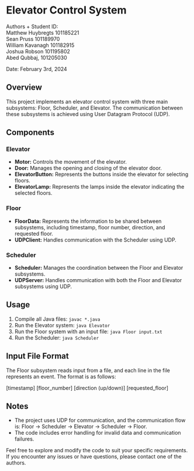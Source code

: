 # Elevator Control System

Authors + Student ID:<br /> 
Matthew Huybregts 101185221<br />
Sean Pruss 101189970 <br />
William Kavanagh 101182915 <br />
Joshua Robson 101195802<br />
Abed Qubbaj, 101205030<br />

Date: February 3rd, 2024

## Overview

This project implements an elevator control system with three main subsystems: Floor, Scheduler, and Elevator. The communication between these subsystems is achieved using User Datagram Protocol (UDP).

## Components

### Elevator

- **Motor:** Controls the movement of the elevator.
- **Door:** Manages the opening and closing of the elevator door.
- **ElevatorButton:** Represents the buttons inside the elevator for selecting floors.
- **ElevatorLamp:** Represents the lamps inside the elevator indicating the selected floors.

### Floor

- **FloorData:** Represents the information to be shared between subsystems, including timestamp, floor number, direction, and requested floor.
- **UDPClient:** Handles communication with the Scheduler using UDP.

### Scheduler

- **Scheduler:** Manages the coordination between the Floor and Elevator subsystems.
- **UDPServer:** Handles communication with both the Floor and Elevator subsystems using UDP.

## Usage

1. Compile all Java files: `javac *.java`
2. Run the Elevator system: `java Elevator`
3. Run the Floor system with an input file: `java Floor input.txt`
4. Run the Scheduler: `java Scheduler`

## Input File Format

The Floor subsystem reads input from a file, and each line in the file represents an event. The format is as follows:

[timestamp] [floor_number] [direction (up/down)] [requested_floor]


## Notes

- The project uses UDP for communication, and the communication flow is: Floor -> Scheduler -> Elevator -> Scheduler -> Floor.
- The code includes error handling for invalid data and communication failures.

Feel free to explore and modify the code to suit your specific requirements. If you encounter any issues or have questions, please contact one of the authors.


